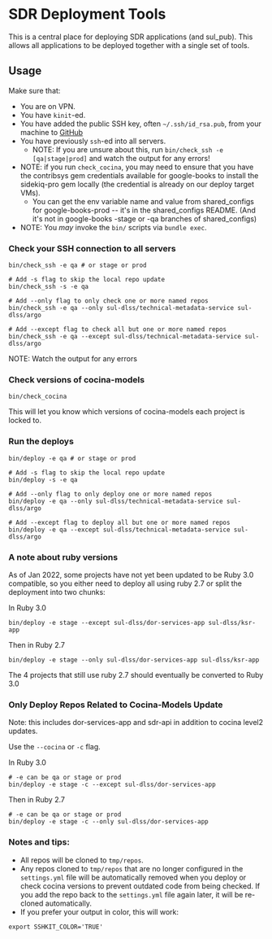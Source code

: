 # SDR Deployment Tools

This is a central place for deploying SDR applications (and sul_pub). This allows all applications
to be deployed together with a single set of tools.

## Usage

Make sure that:

* You are on VPN.
* You have `kinit`-ed.
* You have added the public SSH key, often `~/.ssh/id_rsa.pub`, from your machine to [GitHub](https://github.com/settings/keys)
* You have previously `ssh`-ed into all servers.
  * NOTE: If you are unsure about this, run `bin/check_ssh -e [qa|stage|prod]` and watch the output for any errors!
* NOTE: if you run `check_cocina`, you may need to ensure that you have the contribsys gem credentials available for google-books to install the sidekiq-pro gem locally (the credential is already on our deploy target VMs).
  * You can get the env variable name and value from shared_configs for google-books-prod -- it's in the shared_configs README. (And it's not in google-books -stage or -qa branches of shared_configs)
* NOTE: You *may* invoke the `bin/` scripts via `bundle exec`.

### Check your SSH connection to all servers

```
bin/check_ssh -e qa # or stage or prod

# Add -s flag to skip the local repo update
bin/check_ssh -s -e qa

# Add --only flag to only check one or more named repos
bin/check_ssh -e qa --only sul-dlss/technical-metadata-service sul-dlss/argo

# Add --except flag to check all but one or more named repos
bin/check_ssh -e qa --except sul-dlss/technical-metadata-service sul-dlss/argo
```

NOTE: Watch the output for any errors

### Check versions of cocina-models

```
bin/check_cocina
```

This will let you know which versions of cocina-models each project is locked to.


### Run the deploys

```
bin/deploy -e qa # or stage or prod

# Add -s flag to skip the local repo update
bin/deploy -s -e qa

# Add --only flag to only deploy one or more named repos
bin/deploy -e qa --only sul-dlss/technical-metadata-service sul-dlss/argo

# Add --except flag to deploy all but one or more named repos
bin/deploy -e qa --except sul-dlss/technical-metadata-service sul-dlss/argo
```

### A note about ruby versions

As of Jan 2022, some projects have not yet been updated to be Ruby 3.0 compatible, so you either need to deploy all using ruby 2.7 or split the deployment into two chunks:

In Ruby 3.0

```
bin/deploy -e stage --except sul-dlss/dor-services-app sul-dlss/ksr-app
```

Then in Ruby 2.7
```
bin/deploy -e stage --only sul-dlss/dor-services-app sul-dlss/ksr-app
```

The 4 projects that still use ruby 2.7 should eventually be converted to Ruby 3.0

### Only Deploy Repos Related to Cocina-Models Update

Note: this includes dor-services-app and sdr-api in addition to cocina level2 updates.

Use the `--cocina` or `-c` flag.

In Ruby 3.0

```
# -e can be qa or stage or prod
bin/deploy -e stage -c --except sul-dlss/dor-services-app
```

Then in Ruby 2.7
```
# -e can be qa or stage or prod
bin/deploy -e stage -c --only sul-dlss/dor-services-app
```

### Notes and tips:
* All repos will be cloned to `tmp/repos`.
* Any repos cloned to `tmp/repos` that are no longer configured in the `settings.yml` file will
be automatically removed when you deploy or check cocina versions to prevent outdated code from
being checked.  If you add the repo back to the `settings.yml` file again later, it will be re-cloned
automatically.
* If you prefer your output in color, this will work:
```
export SSHKIT_COLOR='TRUE'
```
